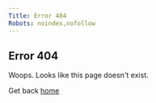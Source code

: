 ```yaml
---
Title: Error 404
Robots: noindex,nofollow
---
```


Error 404
---------

Woops. Looks like this page doesn't exist.

Get back <a href="%base_url%?">home</a></td>
